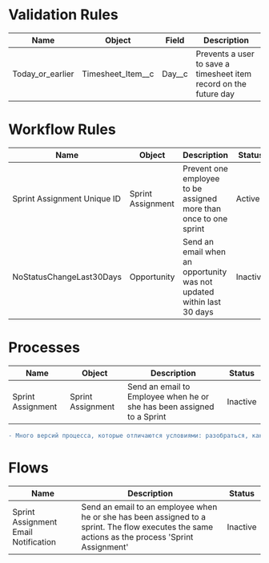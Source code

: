 # Validation Rules

Name | Object | Field | Description
-----|--------|------------|---------
Today_or_earlier | Timesheet_Item__c | Day__c | Prevents a user to save a timesheet item record on the future day  

# Workflow Rules

Name | Object | Description | Status
-----|--------|------------|---------
Sprint Assignment Unique ID | Sprint Assignment | Prevent one employee to be assigned more than once to one sprint | Active
NoStatusChangeLast30Days | Opportunity | Send an email when an opportunity was not updated within last 30 days | Inactive

# Processes


Name | Object | Description | Status
-----|--------|------------|--------
Sprint Assignment | Sprint Assignment | Send an email to Employee when he or she has been assigned to a Sprint | Inactive 

```diff
- Много версий процесса, которые отличаются условиями: разобраться, какой процесс за что отвечает и убрать ненужное!
```

# Flows

Name | Description | Status
-----|-------------|---------
Sprint Assignment Email Notification| Send an email to an employee when he or she has been assigned to a sprint. The flow executes the same actions as the process 'Sprint Assignment' | Inactive


